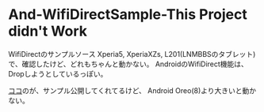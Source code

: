 # And-WifiDirectSample-This Project didn't Work
WifiDirectのサンプルソース
Xperia5, XperiaXZs, L201(LNMBBSのタブレット)で、確認したけど、どれもちゃんと動かない。
AndroidのWifiDirect機能は、Dropしようとしているっぽい。

[ココ](https://gitlab.com/marcinb64/wifisandbox.git)のが、サンプル公開してくれてるけど、
Android Oreo(8)より大きいと動かない。
